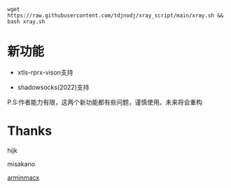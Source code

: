```shell
wget https://raw.githubusercontent.com/tdjnodj/xray_script/main/xray.sh && bash xray.sh
```

# 新功能

- xtls-rprx-vison支持

- shadowsocks(2022)支持

P.S:作者能力有限，这两个新功能都有些问题，谨慎使用。未来将会重构

# Thanks

hijk

misakano

[arminmacx](https://github.com/arminmacx/)
